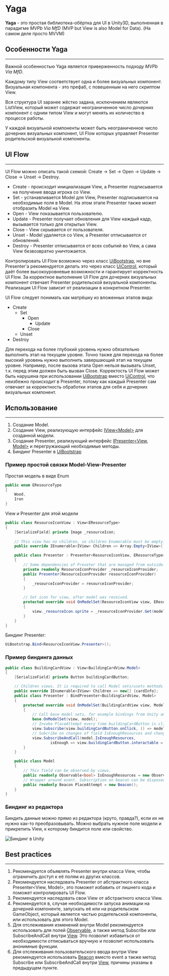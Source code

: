 Yaga
====
**Yaga** - это простая библиотека-обёртка для UI в Unity3D, выполненная в парадигме *MVPb Via MfD*
(MVP but View is also Model for Data).
(На самом деле просто MVVM)


Особенности Yaga
-
____

Важной особенностью Yaga является приверженность подходу *MVPb Via MfD*.

Каждому типу View соответствует одна и более визуальных компонент. Визуальная компонента - это префаб, с повешенным на
него скриптом View.

Вся структура UI заранее жёстко задана, исключением являются ListView, который может содержат неограниченное число
дочерних компонент с одним типом View и могут менять их количество в процессе работы.

У каждой визуальной компоненты может быть неограниченное число дочерних визуальных компонент, UI Flow которых
управляет Presenter родительской визуальной компоненты.

UI Flow
-
______________

UI Flow можно описать такой схемой: Create -> Set -> Open -> Update -> Close -> Unset -> Destroy.

- Create - происходит инициализация View, а Presenter подписывается на получение ввода игрока со View.
- Set - устанавливается Model для View, Presenter подписывается на необходимые поля в Model. На этом этапе Presenter
  также может отобразить Model на View.
- Open - View показывается пользователю.
- Update - Presenter получает обновления для View каждый кадр, вызывается только для открытых View.
- Close - View скрывается от пользователя.
- Unset - Model удаляется со View, а Presenter отписывается от обновлений.
- Destroy - Presenter отписывается от всех событий во View, а сама View безвозвратно уничтожается.

Контролировать UI Flow возможно через класс [UiBootstrap](UiBootstrap.cs), но вне Presenter'а рекомендуется делать это
через класс [UiControl](UiControl.cs), который даёт более высокоуровневые возможности и гарантирует корректность UI
Flow. За корректное выполнение UI Flow для дочерних визуальных компонент отвечает Presenter родительской визуальной
компоненты. Реализация UI Flow зависит от реализации в конкретном Presenter.

UI Flow следует понимать как матрёшку из вложенных этапов вида:

- Create
    - Set
        - Open
            - Update
        - Close
    - Unset
- Destroy

Для перехода на более глубокий уровень нужно обязательно выполнить этап на текущем уровне. Точно также для перехода на
более высокий уровень нужно выполнить завершающий этап на текущем уровне. Например, после вызова этапа Open нельзя
вызывать Unset, т.к. перед этим должен быть вызван Close. Корректость UI Flow может быть нарушена при использовании
[UiBootstrap](UiBootstrap.cs) вместо [UiControl](UiControl.cs), что неизбежно происходит в Presenter, потому как каждый
Presenter сам отвечает за корректность обработки этапов для себя и дочерних визуальных компонент.

Использование
----
_____

1. Создание Model.
2. Создание View, реализующую интерфейс [IView\<Model>](IView.cs) для созданной модели.
3. Создание Presenter, реализующий интерфейс [IPresenter<View, Model>](Controller.cs) и перегружающий необходимые
   методы.
4. Биндинг Presenter в [UiBootstrap](UiBootstrap.cs)

### Пример простой связки Model-View-Presenter

Простая модель в виде Enum
```c#
public enum EResourceType
{
    Wood,
    Iron
}
```
View и Presenter для этой модели
```c#
public class ResourceIconView : View<EResourceType>
{
    [SerializeField] private Image _resourceIcon;
        
    // This view has no children, so children Enumerable must be empty.
    public override IEnumerable<IView> Children => Array.Empty<IView>();

    public class Presenter : Presenter<ResourceIconView, EResourceType>
    {
        // Some dependencies of Preseter that are managed from outside.
        private readonly ResourceIconProvider _resourceIconProvider;
        public Presenter(ResourceIconProvider resourceIconProvider)
        {
            _resourceIconProvider = resourceIconProvider;
        }

        // Set icon for view, after model was received.
        protected override void OnModelSet(ResourceIconView view, EResourceType model)
        {
            view._resourceIcon.sprite = _resourceIconProvider.Get(model);
        }
    }
}
```
Биндинг Presenter:
```c#
UiBootstrap.Bind<ResourceIconView.Presenter>();
```
### Пример биндинга данных
```c#
public class BuildingCardView : View<BuildingCardView.Model>
{
    [SerializeField] private Button buildingCardButton;

    // Children views. It is required to call Model sets/usets methods automatically.
    public override IEnumerable<IView> Children => new[] {cardInfo};
    public class Presenter : BindPresenter<BuildingCardView, Model>
    {
        protected override void OnModelSet(BuildingCardView view, Model model)
        {                
            // Call base model sets, for example bindings from Unity and also set models for children.
            base.OnModelSet(view, model);
            // Invoke PlaceAttempt every time buildingCardButton is clicked.
            view.Subscribe(view.buildingCardButton.onClick, () => model.PlaceAttempt.Execute());
            // Subcribe on changes of field IsEnoughResources and change button interactable every change.
            view.SubscribeAndCall(model.IsEnoughResources,
                    isEnough => view.buildingCardButton.interactable = isEnough);
        }
    }

    public class Model
    {
        // This field can be observed by views.
        public readonly Observable<bool> IsEnoughResources = new Observable<bool>();
        // Wrapper around event. Subscription on beacon can be disposed everywhere.
        public readonly Beacon PlaceAttempt = new Beacon();
    }
}
```

### Биндинг из редактора

Биндить данные можно прямо из редактора (круто, правда?), если их не нужно как-то преобразовывать. Можно выбрать нужное поле модели и прикрепить View, к которому биндится поле или свойство.

![Биндинг в Unity](https://i.imgur.com/KLXRb4S.png)

Best practices
----
____
1. Рекомендуется объявлять Presenter внутри класса View, чтобы ограничить доступ к её полям из других классов.
2. Рекомендуется наследовать Presenter от абстрактного класса Presenter<View, Model>,
это поможет избавить от лишнего кода и поможет контролировать UI Flow.
3. Рекомендуется наследовать свои View от абстрактного класса View<Model>.
4. Рекомендуется в, случае необходимости запуска анимации на дочерней компоненте,
запускать её или на родительском GameObject, который является частью родительской компоненты,
или использовать для этого Model.
5. Для отслеживания изменений внутри Model рекомендуется использовать для полей [Observable](Utils/Observable.cs),
а также метод Subscribe или SubscribeAndCall внутри [View](View.cs).
Это позволит избавиться от необходимости отписываться вручную и позволит использовать анонимные функции.
6. Для отслеживания пользовательского ввода внутри View рекомендуется использовать [Beacon](Utils/Beacon.cs) вместо event
а также метод Subscribe или SubscribeAndCall внутри [View](View.cs), причины указаны в предыдущем пункте.
